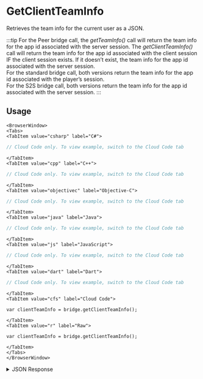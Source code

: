 # GetClientTeamInfo

Retrieves the team info for the current user as a JSON.

:::tip
For the Peer bridge call, the <em>getTeamInfo()</em> call will return the team info for the app id associated with the server session. The <em>getClientTeamInfo()</em> call will return the team info for the app id associated with the client session IF the client session exists. If it doesn’t exist, the team info for the app id associated with the server session.<br />
For the standard bridge call, both versions return the team info for the app id associated with the player’s session.<br />
For the S2S bridge call, both versions return the team info for the app id associated with the server session.
:::

## Usage

```mdx-code-block
<BrowserWindow>
<Tabs>
<TabItem value="csharp" label="C#">
```

```csharp
// Cloud Code only. To view example, switch to the Cloud Code tab
```

```mdx-code-block
</TabItem>
<TabItem value="cpp" label="C++">
```

```cpp
// Cloud Code only. To view example, switch to the Cloud Code tab
```

```mdx-code-block
</TabItem>
<TabItem value="objectivec" label="Objective-C">
```

```objectivec
// Cloud Code only. To view example, switch to the Cloud Code tab
```

```mdx-code-block
</TabItem>
<TabItem value="java" label="Java">
```

```java
// Cloud Code only. To view example, switch to the Cloud Code tab
```

```mdx-code-block
</TabItem>
<TabItem value="js" label="JavaScript">
```

```javascript
// Cloud Code only. To view example, switch to the Cloud Code tab
```

```mdx-code-block
</TabItem>
<TabItem value="dart" label="Dart">
```

```dart
// Cloud Code only. To view example, switch to the Cloud Code tab
```

```mdx-code-block
</TabItem>
<TabItem value="cfs" label="Cloud Code">
```

```cfscript
var clientTeamInfo = bridge.getClientTeamInfo();
```

```mdx-code-block
</TabItem>
<TabItem value="r" label="Raw">
```

```cfscript
var clientTeamInfo = bridge.getClientTeamInfo();
```

```mdx-code-block
</TabItem>
</Tabs>
</BrowserWindow>
```

<details>
<summary>JSON Response</summary>

```json
{
  "teamName": "deployteam",
  "teamId": "b35d984b-7c88-4a00-a632-49c207053dab"
}
```
</details>

